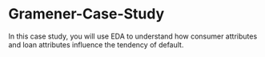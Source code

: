 # Gramener-Case-Study
In this case study, you will use EDA to understand how consumer attributes and loan attributes influence the tendency of default.
